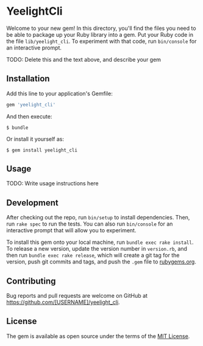 # YeelightCli

Welcome to your new gem! In this directory, you'll find the files you need to be able to package up your Ruby library into a gem. Put your Ruby code in the file `lib/yeelight_cli`. To experiment with that code, run `bin/console` for an interactive prompt.

TODO: Delete this and the text above, and describe your gem

## Installation

Add this line to your application's Gemfile:

```ruby
gem 'yeelight_cli'
```

And then execute:

    $ bundle

Or install it yourself as:

    $ gem install yeelight_cli

## Usage

TODO: Write usage instructions here

## Development

After checking out the repo, run `bin/setup` to install dependencies. Then, run `rake spec` to run the tests. You can also run `bin/console` for an interactive prompt that will allow you to experiment.

To install this gem onto your local machine, run `bundle exec rake install`. To release a new version, update the version number in `version.rb`, and then run `bundle exec rake release`, which will create a git tag for the version, push git commits and tags, and push the `.gem` file to [rubygems.org](https://rubygems.org).

## Contributing

Bug reports and pull requests are welcome on GitHub at https://github.com/[USERNAME]/yeelight_cli.

## License

The gem is available as open source under the terms of the [MIT License](https://opensource.org/licenses/MIT).
